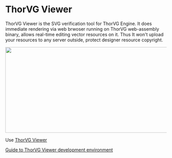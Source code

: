 # ThorVG Viewer

ThorVG Viewer is the SVG verification tool for ThorVG Engine. It does immediate rendering via web brwoser running on ThorVG web-assembly binary, allows real-time editing vector resources on it. Thus It won't upload your resources to any server outside, protect designer resource copyright.
</br>
<p align="center">
  <img width="860" height="268" src="https://github.com/Samsung/thorvg.viewer/blob/master/res/flow.png">
</p>

Use [ThorVG Viewer](https://samsung.github.io/thorvg.viewer/)

[Guide to ThorVG Viewer development environment](https://github.com/Samsung/thorvg/wiki/Guide-to-ThorVG-Viewer-development-environment)
